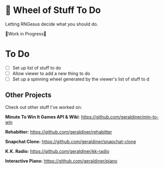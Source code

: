 # 🎰 Wheel of Stuff To Do
Letting RNGesus decide what you should do.

🚧Work in Progress🚧
 
# To Do
* [ ] Set up list of stuff to do
* [ ] Allow viewer to add a new thing to do
* [ ] Set up a spinning wheel generated by the viewer's list of stuff to d
## Other Projects

Check out other stuff I've worked on:

**Minute To Win It Games API & Wiki**: https://github.com/geraldiner/min-to-win

**Rehabitter:** https://github.com/geraldiner/rehabitter

**Snapchat Clone:** https://github.com/geraldiner/snapchat-clone

**K.K. Radio:** https://github.com/geraldiner/kk-radio

**Interactive Piano:** https://github.com/geraldiner/piano

